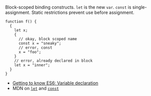 Block-scoped binding constructs. `let` is the new `var`. `const` is single-assignment. Static restrictions prevent use before assignment.

    function f() {
      {
        let x;
        {
          // okay, block scoped name
          const x = "sneaky";
          // error, const
          x = "foo";
        }
        // error, already declared in block
        let x = "inner";
      }
    }

- [Getting to know ES6: Variable declaration](http://codepen.io/bradleyboy/posts/getting-to-know-es6-variables)
- MDN on [`let`](https://developer.mozilla.org/en-US/docs/Web/JavaScript/Reference/Statements/let) and [`const`](https://developer.mozilla.org/en-US/docs/Web/JavaScript/Reference/Statements/const)